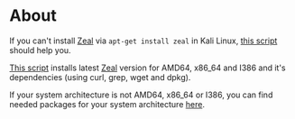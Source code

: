 # About
If you can't install [Zeal](https://zealdocs.org/) via ```apt-get install zeal``` in Kali Linux, [this script](https://github.com/1RaY-1/zeal-installer/blob/main/install-zeal.sh) should help you.

[This script](https://github.com/1RaY-1/zeal-installer/blob/main/install-zeal.sh) installs latest [Zeal](https://zealdocs.org/) version for AMD64, x86_64 and I386 and it's dependencies (using curl, grep, wget and dpkg). 

If your system architecture is not AMD64, x86_64 or I386, you can find needed packages for your system architecture [here](http://deb.debian.org/debian/pool/main/z/zeal/
).

# 
